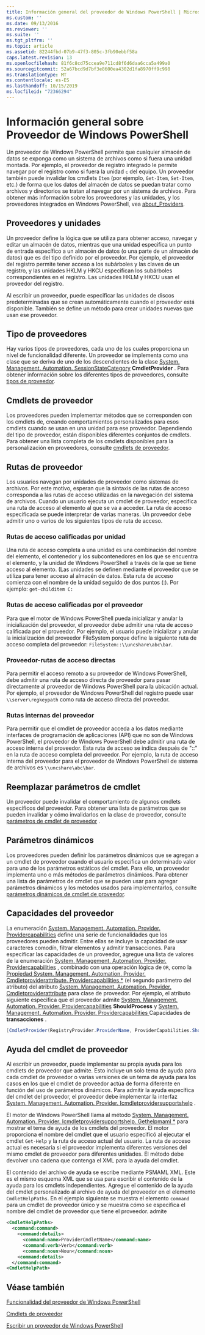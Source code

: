 ```yaml
---
title: Información general del proveedor de Windows PowerShell | Microsoft Docs
ms.custom: ''
ms.date: 09/13/2016
ms.reviewer: ''
ms.suite: ''
ms.tgt_pltfrm: ''
ms.topic: article
ms.assetid: 82244fbd-07b9-47f3-805c-3fb90ebbf58a
caps.latest.revision: 13
ms.openlocfilehash: 81f6c8cd75ccea9e711cd8f6d6daa6cca5a499a0
ms.sourcegitcommit: 52a67bcd9d7bf3e8600ea4302d1fa8970ff9c998
ms.translationtype: MT
ms.contentlocale: es-ES
ms.lasthandoff: 10/15/2019
ms.locfileid: "72366294"
---
```

# <a name="windows-powershell-provider-overview"></a>Información general sobre Proveedor de Windows PowerShell

Un proveedor de Windows PowerShell permite que cualquier almacén de datos se exponga como un sistema de archivos como si fuera una unidad montada. Por ejemplo, el proveedor de registro integrado le permite navegar por el registro como si fuera la unidad `c` del equipo. Un proveedor también puede invalidar los cmdlets `Item` (por ejemplo, `Get-Item`, `Set-Item`, etc.) de forma que los datos del almacén de datos se puedan tratar como archivos y directorios se tratan al navegar por un sistema de archivos. Para obtener más información sobre los proveedores y las unidades, y los proveedores integrados en Windows PowerShell, vea [about_Providers](/powershell/module/microsoft.powershell.core/about/about_providers).

## <a name="providers-and-drives"></a>Proveedores y unidades

Un proveedor define la lógica que se utiliza para obtener acceso, navegar y editar un almacén de datos, mientras que una unidad especifica un punto de entrada específico a un almacén de datos (o una parte de un almacén de datos) que es del tipo definido por el proveedor. Por ejemplo, el proveedor del registro permite tener acceso a los subárboles y las claves de un registro, y las unidades HKLM y HKCU especifican los subárboles correspondientes en el registro. Las unidades HKLM y HKCU usan el proveedor del registro.

Al escribir un proveedor, puede especificar las unidades de discos predeterminadas que se crean automáticamente cuando el proveedor está disponible. También se define un método para crear unidades nuevas que usan ese proveedor.

## <a name="type-of-providers"></a>Tipo de proveedores

Hay varios tipos de proveedores, cada uno de los cuales proporciona un nivel de funcionalidad diferente. Un proveedor se implementa como una clase que se deriva de uno de los descendientes de la clase [System. Management. Automation. SessionStateCategory](/dotnet/api/system.management.automation.sessionstatecategory?view=pscore-6.2.0) **CmdletProvider** . Para obtener información sobre los diferentes tipos de proveedores, consulte [tipos de proveedor](./provider-types.md).

## <a name="provider-cmdlets"></a>Cmdlets de proveedor

Los proveedores pueden implementar métodos que se corresponden con los cmdlets de, creando comportamientos personalizados para esos cmdlets cuando se usan en una unidad para ese proveedor. Dependiendo del tipo de proveedor, están disponibles diferentes conjuntos de cmdlets. Para obtener una lista completa de los cmdlets disponibles para la personalización en proveedores, consulte [cmdlets de proveedor](./provider-cmdlets.md).

## <a name="provider-paths"></a>Rutas de proveedor

Los usuarios navegan por unidades de proveedor como sistemas de archivos. Por este motivo, esperan que la sintaxis de las rutas de acceso corresponda a las rutas de acceso utilizadas en la navegación del sistema de archivos. Cuando un usuario ejecuta un cmdlet de proveedor, especifica una ruta de acceso al elemento al que se va a acceder. La ruta de acceso especificada se puede interpretar de varias maneras. Un proveedor debe admitir uno o varios de los siguientes tipos de ruta de acceso.

### <a name="drive-qualified-paths"></a>Rutas de acceso calificadas por unidad

Una ruta de acceso completa a una unidad es una combinación del nombre del elemento, el contenedor y los subcontenedores en los que se encuentra el elemento, y la unidad de Windows PowerShell a través de la que se tiene acceso al elemento. (Las unidades se definen mediante el proveedor que se utiliza para tener acceso al almacén de datos. Esta ruta de acceso comienza con el nombre de la unidad seguido de dos puntos (:). Por ejemplo: `get-childitem C:`

### <a name="provider-qualified-paths"></a>Rutas de acceso calificadas por el proveedor

Para que el motor de Windows PowerShell pueda inicializar y anular la inicialización del proveedor, el proveedor debe admitir una ruta de acceso calificada por el proveedor. Por ejemplo, el usuario puede inicializar y anular la inicialización del proveedor FileSystem porque define la siguiente ruta de acceso completa del proveedor: `FileSystem::\\uncshare\abc\bar`.

### <a name="provider-direct-paths"></a>Proveedor-rutas de acceso directas

Para permitir el acceso remoto a su proveedor de Windows PowerShell, debe admitir una ruta de acceso directa de proveedor para pasar directamente al proveedor de Windows PowerShell para la ubicación actual. Por ejemplo, el proveedor de Windows PowerShell del registro puede usar `\\server\regkeypath` como ruta de acceso directa del proveedor.

### <a name="provider-internal-paths"></a>Rutas internas del proveedor

Para permitir que el cmdlet de proveedor acceda a los datos mediante interfaces de programación de aplicaciones (API) que no son de Windows PowerShell, el proveedor de Windows PowerShell debe admitir una ruta de acceso interna del proveedor. Esta ruta de acceso se indica después de "::" en la ruta de acceso completa del proveedor. Por ejemplo, la ruta de acceso interna del proveedor para el proveedor de Windows PowerShell de sistema de archivos es `\\uncshare\abc\bar`.

## <a name="overriding-cmdlet-parameters"></a>Reemplazar parámetros de cmdlet

Un proveedor puede invalidar el comportamiento de algunos cmdlets específicos del proveedor. Para obtener una lista de parámetros que se pueden invalidar y cómo invalidarlos en la clase de proveedor, consulte [parámetros de cmdlet de proveedor](./provider-cmdlet-parameters.md) .

## <a name="dynamic-parameters"></a>Parámetros dinámicos

Los proveedores pueden definir los parámetros dinámicos que se agregan a un cmdlet de proveedor cuando el usuario especifica un determinado valor para uno de los parámetros estáticos del cmdlet. Para ello, un proveedor implementa uno o más métodos de parámetros dinámicos. Para obtener una lista de parámetros de cmdlet que se pueden usar para agregar parámetros dinámicos y los métodos usados para implementarlos, consulte [parámetros dinámicos de cmdlet de proveedor](./provider-cmdlet-dynamic-parameters.md).

## <a name="provider-capabilities"></a>Capacidades del proveedor

La enumeración [System. Management. Automation. Provider. Providercapabilities](/dotnet/api/System.Management.Automation.Provider.ProviderCapabilities) define una serie de funcionalidades que los proveedores pueden admitir. Entre ellas se incluye la capacidad de usar caracteres comodín, filtrar elementos y admitir transacciones. Para especificar las capacidades de un proveedor, agregue una lista de valores de la enumeración [System. Management. Automation. Provider. Providercapabilities](/dotnet/api/System.Management.Automation.Provider.ProviderCapabilities) , combinado con una operación lógica de `OR`, como la [ Propiedad System. Management. Automation. Provider. Cmdletproviderattribute. Providercapabilities *](/dotnet/api/System.Management.Automation.Provider.CmdletProviderAttribute.ProviderCapabilities) (el segundo parámetro del atributo) del atributo [System. Management. Automation. Provider. Cmdletproviderattribute](/dotnet/api/System.Management.Automation.Provider.CmdletProviderAttribute) para clase de proveedor. Por ejemplo, el atributo siguiente especifica que el proveedor admite [System. Management. Automation. Provider. Providercapabilities](/dotnet/api/System.Management.Automation.Provider.ProviderCapabilities?view=pscore-6.2.0) **ShouldProcess** y [System. Management. Automation. Provider. Providercapabilities ](/dotnet/api/System.Management.Automation.Provider.ProviderCapabilities?view=pscore-6.2.0)Capacidades de **transacciones** .

```csharp
[CmdletProvider(RegistryProvider.ProviderName, ProviderCapabilities.ShouldProcess | ProviderCapabilities.Transactions)]

```

## <a name="provider-cmdlet-help"></a>Ayuda del cmdlet de proveedor

Al escribir un proveedor, puede implementar su propia ayuda para los cmdlets de proveedor que admite. Esto incluye un solo tema de ayuda para cada cmdlet de proveedor o varias versiones de un tema de ayuda para los casos en los que el cmdlet de proveedor actúa de forma diferente en función del uso de parámetros dinámicos. Para admitir la ayuda específica del cmdlet del proveedor, el proveedor debe implementar la interfaz [System. Management. Automation. Provider. Icmdletprovidersupportshelp](/dotnet/api/System.Management.Automation.Provider.ICmdletProviderSupportsHelp) .

El motor de Windows PowerShell llama al método [System. Management. Automation. Provider. Icmdletprovidersupportshelp. Gethelpmaml *](/dotnet/api/System.Management.Automation.Provider.ICmdletProviderSupportsHelp.GetHelpMaml) para mostrar el tema de ayuda de los cmdlets del proveedor. El motor proporciona el nombre del cmdlet que el usuario especificó al ejecutar el cmdlet `Get-Help` y la ruta de acceso actual del usuario. La ruta de acceso actual es necesaria si el proveedor implementa diferentes versiones del mismo cmdlet de proveedor para diferentes unidades. El método debe devolver una cadena que contenga el XML para la ayuda del cmdlet.

El contenido del archivo de ayuda se escribe mediante PSMAML XML. Este es el mismo esquema XML que se usa para escribir el contenido de la ayuda para los cmdlets independientes. Agregue el contenido de la ayuda del cmdlet personalizado al archivo de ayuda del proveedor en el elemento `CmdletHelpPaths`. En el ejemplo siguiente se muestra el elemento `command` para un cmdlet de proveedor único y se muestra cómo se especifica el nombre del cmdlet de proveedor que tiene el proveedor. admite

```xml
<CmdletHelpPaths>
  <command:command>
    <command:details>
      <command:name>ProviderCmdletName</command:name>
      <command:verb>Verb</command:verb>
      <command:noun>Noun</command:noun>
    <command:details>
  </command:command>
<CmdletHelpPath>
```

## <a name="see-also"></a>Véase también

[Funcionalidad del proveedor de Windows PowerShell](./provider-types.md)

[Cmdlets de proveedor](./provider-cmdlets.md)

[Escribir un proveedor de Windows PowerShell](./writing-a-windows-powershell-provider.md)